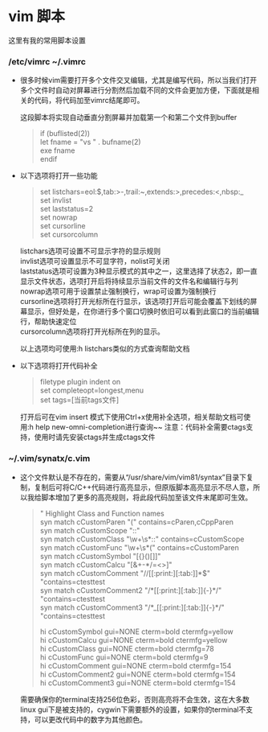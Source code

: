 # vim 脚本


这里有我的常用脚本设置

### /etc/vimrc ~/.vimrc  
  - 很多时候vim需要打开多个文件交叉编辑，尤其是编写代码，所以当我们打开多个文件时自动对屏幕进行分割然后加载不同的文件会更加方便，下面就是相关的代码，将代码加至vimrc结尾即可。

    这段脚本将实现自动垂直分割屏幕并加载第一个和第二个文件到buffer
    
    >if (buflisted(2))  
    >	let fname = "vs " . bufname(2)  
    >	exe fname  
    > endif  


  - 以下选项将打开一些功能

    >set listchars=eol:$,tab:>-,trail:~,extends:>,precedes:<,nbsp:_  
    >set invlist  
    >set laststatus=2  
    >set nowrap  
    >set cursorline  
    >set cursorcolumn  

    listchars选项可设置不可显示字符的显示规则  
    invlist选项可设置显示不可显字符，nolist可关闭  
    laststatus选项可设置为3种显示模式的其中之一，这里选择了状态2，即一直显示文件状态，选项打开后将持续显示当前文件的文件名和编辑行与列  
    nowrap选项可用于设置禁止强制换行，wrap可设置为强制换行  
    cursorline选项将打开光标所在行显示，该选项打开后可能会覆盖下划线的屏幕显示，但好处是，在你进行多个窗口切换时依旧可以看到此窗口的当前编辑行，帮助快速定位  
    cursorcolumn选项将打开光标所在列的显示。  

    以上选项均可使用:h listchars类似的方式查询帮助文档


  - 以下选项将打开代码补全

    >filetype plugin indent on  
    >set completeopt=longest,menu  
    >set tags=[当前tags文件]  

    打开后可在vim insert 模式下使用Ctrl+x使用补全选项，相关帮助文档可使用:h help new-omni-completion进行查询~~
    注意：代码补全需要ctags支持，使用时请先安装ctags并生成ctags文件


### ~/.vim/synatx/c.vim
  - 这个文件默认是不存在的，需要从“/usr/share/vim/vim81/syntax”目录下复制，复制后可将C/C++代码进行高亮显示，但原版脚本高亮显示不尽人意，所以我给脚本增加了更多的高亮规则，将此段代码加至该文件末尾即可生效。

    > " Highlight Class and Function names  
    > syn match    cCustomParen    "(" contains=cParen,cCppParen  
    > syn match    cCustomScope    "::"  
    > syn match    cCustomClass    "\w\+\s*::" contains=cCustomScope  
    > syn match    cCustomFunc     "\w\+\s*(" contains=cCustomParen  
    > syn match    cCustomSymbol   "[\{\}\(\)\[\]]"  
    > syn match    cCustomCalcu    "[&\+\-\*\/\=\<\>]"  
    > syn match    cCustomComment  "\/\/[[:print:][:tab:]]*$" "contains=ctesttest  
    > syn match    cCustomComment2  "\/\*[[:print:][:tab:]]\{-}\*\/" "contains=ctesttest  
    > syn match    cCustomComment3  "\/\*\_[[:print:][:tab:]]\{-}\*\/" "contains=ctesttest  
    >  
    > hi cCustomSymbol gui=NONE cterm=bold ctermfg=yellow  
    > hi cCustomCalcu gui=NONE cterm=bold ctermfg=yellow  
    > hi cCustomClass gui=NONE cterm=bold  ctermfg=78  
    > hi cCustomFunc  gui=NONE cterm=bold  ctermfg=9  
    > hi cCustomComment gui=NONE cterm=bold  ctermfg=154  
    > hi cCustomComment2 gui=NONE cterm=bold  ctermfg=154  
    > hi cCustomComment3 gui=NONE cterm=bold  ctermfg=154  

    需要确保你的terminal支持256位色彩，否则高亮将不会生效，这在大多数linux gui下是被支持的，cygwin下需要额外的设置，如果你的terminal不支持，可以更改代码中的数字为其他颜色。
